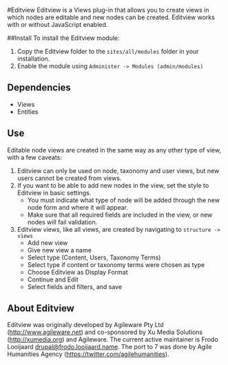 
#Editview
Editview is a Views plug-in that allows you to create views in which nodes are
editable and new nodes can be created. Editview works with or without JavaScript
enabled.

##Install
To install the Editview module:
   1. Copy the Editview folder to the `sites/all/modules` folder in your
      installation.
   2. Enable the module using `Administer -> Modules (admin/modules)`

## Dependencies
   * Views
   * Entities

## Use
Editable node views are created in the same way as any other type of view, with a few caveats:
   1. Editview can only be used on node, taxonomy and user views, but new users cannot be created from views.
   2. If you want to be able to add new nodes in the view, set the style to Editview in basic settings.
        * You must indicate what type of node will be added through the new node form and where it will appear.
        * Make sure that all required fields are included in the view, or new nodes will fail validation.
   3. Editview views, like all views, are created by navigating to `structure -> views`
        * Add new view
        * Give new view a name
        * Select type (Content, Users, Taxonomy Terms)
        * Select type if content or taxonomy terms were chosen as type
        * Choose Editview as Display Format
        * Continue and Edit
        * Select fields and filters, and save

## About Editview
Editview was originally developed by Agileware Pty Ltd (http://www.agileware.net) and co-sponsored by Xu Media Solutions (http://xumedia.org) and Agileware. The current active maintainer is Frodo Looijaard <drupal@frodo.looijaard.name>. The port to 7 was done by Agile Humanities Agency (https://twitter.com/agilehumanities).
